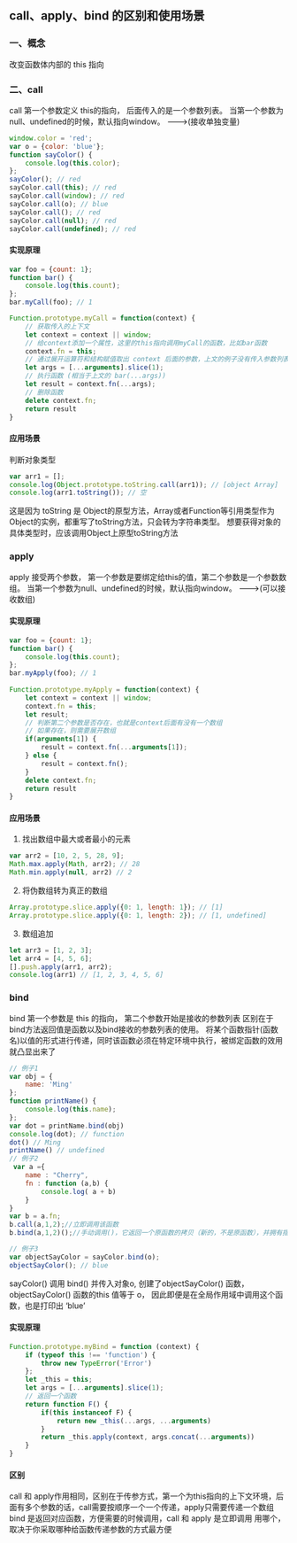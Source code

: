 ## call、apply、bind 的区别和使用场景

### 一、概念
改变函数体内部的 this 指向

### 二、call
call 第一个参数定义 this的指向， 后面传入的是一个参数列表。
当第一个参数为null、undefined的时候，默认指向window。 --->(接收单独变量)
```js
window.color = 'red';
var o = {color: 'blue'};
function sayColor() {
    console.log(this.color);
};
sayColor(); // red
sayColor.call(this); // red
sayColor.call(window); // red
sayColor.call(o); // blue
sayColor.call(); // red
sayColor.call(null); // red
sayColor.call(undefined); // red
```

#### 实现原理
```js
var foo = {count: 1};
function bar() {
    console.log(this.count);
};
bar.myCall(foo); // 1 

Function.prototype.myCall = function(context) {
    // 获取传入的上下文
    let context = context || window;
    // 给context添加一个属性，这里的this指向调用myCall的函数，比如bar函数
    context.fn = this;
    // 通过展开运算符和结构赋值取出 context 后面的参数，上文的例子没有传入参数列表
    let args = [...arguments].slice(1);
    // 执行函数 (相当于上文的 bar(...args))
    let result = context.fn(...args);
    // 删除函数
    delete context.fn;
    return result
}
```
#### 应用场景
判断对象类型
```js
var arr1 = [];
console.log(Object.prototype.toString.call(arr1)); // [object Array]
console.log(arr1.toString()); // 空
```
这是因为 toString 是 Object的原型方法，Array或者Function等引用类型作为Object的实例，都重写了toString方法，只会转为字符串类型。
想要获得对象的具体类型时，应该调用Object上原型toString方法


### apply
apply 接受两个参数， 第一个参数是要绑定给this的值，第二个参数是一个参数数组。
当第一个参数为null、undefined的时候，默认指向window。 --->(可以接收数组)
#### 实现原理
```js
var foo = {count: 1};
function bar() {
    console.log(this.count);
};
bar.myApply(foo); // 1 
 
Function.prototype.myApply = function(context) {
    let context = context || window;
    context.fn = this;
    let result;
    // 判断第二个参数是否存在，也就是context后面有没有一个数组
    // 如果存在，则需要展开数组
    if(arguments[1]) {
        result = context.fn(...arguments[1]);
    } else {
        result = context.fn();
    }
    delete context.fn;
    return result
}
```
#### 应用场景
1. 找出数组中最大或者最小的元素
```js
var arr2 = [10, 2, 5, 28, 9];
Math.max.apply(Math, arr2); // 28
Math.min.apply(null, arr2) // 2
```
2. 将伪数组转为真正的数组
```js
Array.prototype.slice.apply({0: 1, length: 1}); // [1]
Array.prototype.slice.apply({0: 1, length: 2}); // [1, undefined]
```
3. 数组追加
```js
let arr3 = [1, 2, 3];
let arr4 = [4, 5, 6];
[].push.apply(arr1, arr2);
console.log(arr1) // [1, 2, 3, 4, 5, 6]
```

### bind
bind 第一个参数是 this 的指向， 第二个参数开始是接收的参数列表
区别在于bind方法返回值是函数以及bind接收的参数列表的使用。
将某个函数指针(函数名)以值的形式进行传递，同时该函数必须在特定环境中执行，被绑定函数的效用就凸显出来了
```js
// 例子1
var obj = {
    name: 'Ming'
};
function printName() {
    console.log(this.name);
};
var dot = printName.bind(obj)
console.log(dot); // function
dot() // Ming
printName() // undefined
// 例子2
 var a ={
    name : "Cherry",
    fn : function (a,b) {
        console.log( a + b)
    }
}
var b = a.fn;
b.call(a,1,2);//立即调用该函数
b.bind(a,1,2)();//手动调用()，它返回一个原函数的拷贝（新的，不是原函数），并拥有指定的this值和初始参数。

// 例子3
var objectSayColor = sayColor.bind(o);
objectSayColor(); // blue
```
sayColor() 调用 bind() 并传入对象o, 创建了objectSayColor() 函数，objectSayColor() 函数的this 值等于 o，
因此即便是在全局作用域中调用这个函数，也是打印出 ‘blue’
#### 实现原理
```js
Function.prototype.myBind = function (context) {
    if (typeof this !== 'function') {
        throw new TypeError('Error')
    };
    let _this = this;
    let args = [...arguments].slice(1);
    // 返回一个函数
    return function F() {
        if(this instanceof F) {
            return new _this(...args, ...arguments)
        }
        return _this.apply(context, args.concat(...arguments))
    }
}
```


#### 区别
call 和 apply作用相同，区别在于传参方式，第一个为this指向的上下文环境，后面有多个参数的话，call需要按顺序一个一个传递，apply只需要传递一个数组
bind 是返回对应函数，方便需要的时候调用，call 和 apply 是立即调用
用哪个，取决于你采取哪种给函数传递参数的方式最方便